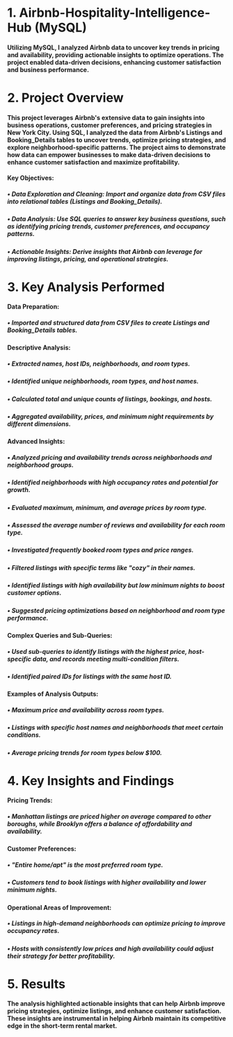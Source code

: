 # 1. Airbnb-Hospitality-Intelligence-Hub (MySQL)
#### Utilizing MySQL, I analyzed Airbnb data to uncover key trends in pricing and availability, providing actionable insights to optimize operations. The project enabled data-driven decisions, enhancing customer satisfaction and business performance.
# 2. Project Overview
#### This project leverages Airbnb's extensive data to gain insights into business operations, customer preferences, and pricing strategies in New York City. Using SQL, I analyzed the data from Airbnb's Listings and Booking_Details tables to uncover trends, optimize pricing strategies, and explore neighborhood-specific patterns. The project aims to demonstrate how data can empower businesses to make data-driven decisions to enhance customer satisfaction and maximize profitability.
#### Key Objectives:
##### • Data Exploration and Cleaning: Import and organize data from CSV files into relational tables (Listings and Booking_Details).
##### • Data Analysis: Use SQL queries to answer key business questions, such as identifying pricing trends, customer preferences, and occupancy patterns.
##### • Actionable Insights: Derive insights that Airbnb can leverage for improving listings, pricing, and operational strategies.
# 3. Key Analysis Performed
#### Data Preparation:
##### • Imported and structured data from CSV files to create Listings and Booking_Details tables.
#### Descriptive Analysis:
##### • Extracted names, host IDs, neighborhoods, and room types.
##### • Identified unique neighborhoods, room types, and host names.
##### • Calculated total and unique counts of listings, bookings, and hosts.
##### • Aggregated availability, prices, and minimum night requirements by different dimensions.
#### Advanced Insights:
##### • Analyzed pricing and availability trends across neighborhoods and neighborhood groups.
##### • Identified neighborhoods with high occupancy rates and potential for growth.
##### • Evaluated maximum, minimum, and average prices by room type.
##### • Assessed the average number of reviews and availability for each room type.
##### • Investigated frequently booked room types and price ranges.
##### • Filtered listings with specific terms like "cozy" in their names.
##### • Identified listings with high availability but low minimum nights to boost customer options.
##### • Suggested pricing optimizations based on neighborhood and room type performance.
#### Complex Queries and Sub-Queries:
##### • Used sub-queries to identify listings with the highest price, host-specific data, and records meeting multi-condition filters.
##### • Identified paired IDs for listings with the same host ID.
#### Examples of Analysis Outputs:
##### • Maximum price and availability across room types.
##### • Listings with specific host names and neighborhoods that meet certain conditions.
##### • Average pricing trends for room types below $100.
# 4. Key Insights and Findings
#### Pricing Trends:
##### • Manhattan listings are priced higher on average compared to other boroughs, while Brooklyn offers a balance of affordability and availability.
#### Customer Preferences:
##### • "Entire home/apt" is the most preferred room type.
##### • Customers tend to book listings with higher availability and lower minimum nights.
#### Operational Areas of Improvement:
##### • Listings in high-demand neighborhoods can optimize pricing to improve occupancy rates.
##### • Hosts with consistently low prices and high availability could adjust their strategy for better profitability.
# 5. Results
#### The analysis highlighted actionable insights that can help Airbnb improve pricing strategies, optimize listings, and enhance customer satisfaction. These insights are instrumental in helping Airbnb maintain its competitive edge in the short-term rental market.
